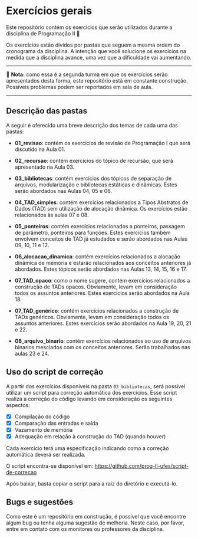 # Exercícios gerais

Este repositório contém os exercícios que serão utilizados durante a disciplina de Programação II :balloon:

Os exercícios estão dividos por pastas que seguem a mesma ordem do cronograma da disciplina. A intenção que você solucione os exercícios na medida que a disciplina avance, uma vez que a dificuldade vai aumentando.

___
:construction: **Nota:** como essa é a segunda turma em que os exercícios serão apresentados desta forma, este repositório está em constante construção. Possíveis problemas podem ser reportados em sala de aula.
___

## Descrição das pastas
A seguir é oferecido uma breve descrição dos temas de cada uma das pastas:

- **01_revisao**: contém os exercícios de revisão de Programação I que será discutido na Aula 01.

- **02_recursao**: contém exercícios do tópico de recursão, que será apresentado na Aula 03.

- **03_bibliotecas**: contém exercícios dos tópicos de separação de arquivos, modularização e bibliotecas estáticas e dinâmicas. Estes serão abordados nas Aulas 04, 05 e 06.

- **04_TAD_simples**: contém exercícios relacionados a Tipos Abstratos de Dados (TAD) sem utilização de alocação dinâmica. Os exercícios estão relacionados às aulas 07 e 08.

- **05_ponteiros**: contém exercícios relacionados a ponteiros, passagem de parâmetro, ponteiros para funções. Estes exercícios também envolvem conceitos de TAD já estudados e serão abordados nas Aulas 09, 10, 11 e 12.

- **06_alocacao_dinamica**: contém exercícios relacionados a alocação dinâmica de memória e estarão relacionados aos conceitos anteriores já abordados. Estes tópicos serão abordados nas Aulas 13, 14, 15, 16 e 17.

- **07_TAD_opaco**: como o nome sugere, contém exercícios relacionados a construção de TADs opacos. Obviamente, levam em consideração todos os assuntos anteriores. Estes exercícios serão abordados na Aula 18.

- **07_TAD_genérico**: contém exercícios relacionados a construção de TADs genéricos. Obviamente, levam em consideração todos os assuntos anteriores. Estes exercícios serão abordados na Aula 19, 20, 21 e 22.

- **08_arquivo_binario**: contém exercícios relacionados ao uso de arquivos binarios mesclados com os conceitos anteriores. Serão trabalhados nas aulas 23 e 24.

## Uso do script de correção
A partir dos exercícios disponíveis na pasta `03_bibliotecas`, será possível utilizar um script para correção automática dos exercícios. Esse script realiza a correção do código levando em consideração os seguintes aspectos:

- [x] Compilação do código
- [x] Comparação das entradas e saída
- [x] Vazamento de memória
- [x] Adequação em relação à construção do TAD (quando houver)

Cada exercício terá uma especificação indicando como a correção automática deverá ser realizada.

O script encontra-se disponível em: https://github.com/prog-II-ufes/script-de-correcao

Após baixar, basta copiar o script para a raiz do diretório e executá-lo.

## Bugs e sugestões
Como este é um repositório em construção, é possível que você encontre algum bug ou tenha alguma sugestão de melhoria. Neste caso, por favor, entre em contato com os monitores ou professores da disciplina.
